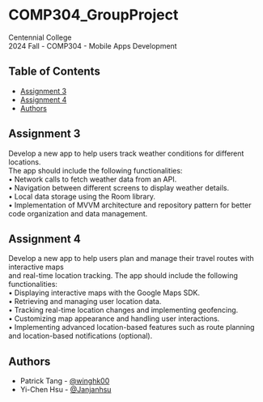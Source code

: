 # COMP304_GroupProject
 
Centennial College <br/>
2024 Fall - COMP304 - Mobile Apps Development <br/>

## Table of Contents

+ [Assignment 3](#assignment3)
+ [Assignment 4](#assignment4)
+ [Authors](#authors)

## Assignment 3 <a name = "assignment3"></a>

Develop a new app to help users track weather conditions for different locations. <br/>
The app should include the following functionalities: <br/>
• Network calls to fetch weather data from an API. <br/>
• Navigation between different screens to display weather details. <br/>
• Local data storage using the Room library. <br/>
• Implementation of MVVM architecture and repository pattern for better code organization and data management. <br/>

## Assignment 4 <a name = "assignment4"></a>

Develop a new app to help users plan and manage their travel routes with interactive maps <br/>
and real-time location tracking. The app should include the following functionalities: <br/>
• Displaying interactive maps with the Google Maps SDK. <br/>
• Retrieving and managing user location data. <br/>
• Tracking real-time location changes and implementing geofencing. <br/>
• Customizing map appearance and handling user interactions. <br/>
• Implementing advanced location-based features such as route planning and location-based notifications (optional). <br/>

## Authors <a name = "authors"></a>
- Patrick Tang - [@winghk00](https://github.com/winghk00)
- Yi-Chen Hsu - [@Janjanhsu](https://github.com/Janjanhsu)
